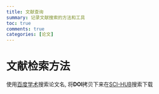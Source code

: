 ```yaml
---
title: 文献查询
summary: 记录文献搜索的方法和工具
toc: true
comments: true
categories: [论文]
---
```


# 文献检索方法


使用[百度学术](https://xueshu.baidu.com/)搜索论文名, 将**DOI**拷贝下来在[SCI-HUB](https://www.scihub.net.cn/sci-hub/)搜索下载